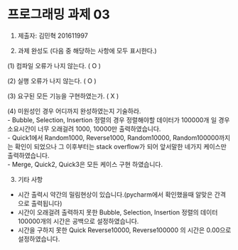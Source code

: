 # 프로그래밍 과제 03

1. 제출자:   김민혁 201611997

2. 과제 완성도 (다음 중 해당하는 사항에 모두 표시한다.)

(1) 컴파일 오류가 나지 않는다. ( O )

(2) 실행 오류가 나지 않는다. ( O )

(3) 요구된 모든 기능을 구현하였는가. (  X   )

(4) 미원성인 경우 어디까지 완성하였는지 기술하라.  
    - Bubble, Selection, Insertion 정렬의 경우 정렬해야할 데이터가 100000개 일 경우 소요시간이 너무 오래걸려 1000, 10000만 출력하였습니다.  
    - Quick1에서 Random1000, Reverse1000, Random10000, Random100000까지는 확인이 되었으나 그 이후부터는 stack overflow가 되어 앞서말한 네가지 케이스만 출력하였습니다.  
    - Merge, Quick2, Quick3은 모든 케이스 구현 하였습니다.


3. 기타 사항  
 - 시간 출력시 약간의 밀림현상이 있습니다.(pycharm에서 확인했을때 알맞은 간격으로 출력됩니다)  
 - 시간이 오래걸려 출력하지 못한 Bubble, Selection, Insertion 정렬의 데이터 100000개의 시간은 공백으로 설정하였습니다.
 - 시간을 구하지 못한 Quick Reverse10000, Reverse100000 의 시간은 0.00으로 설정하였습니다. 
 
